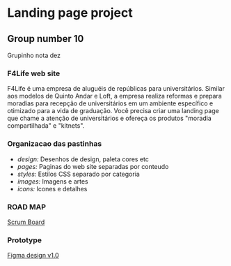# Landing page project

## Group number 10

Grupinho nota dez

### F4Life web site

F4Life é uma empresa de aluguéis de repúblicas para universitários. Similar aos modelos de Quinto Andar e Loft, a empresa realiza reformas e prepara moradias para recepção de universitários em um ambiente específico e otimizado para a vida de graduação. Você precisa criar uma landing page que chame a atenção de universitários e ofereça os produtos "moradia compartilhada" e "kitnets".

### Organizacao das pastinhas
* *design:* Desenhos de design, paleta cores etc 
* *pages:* Paginas do web site separadas por conteudo
* *styles:* Estilos CSS separado por categoria
* *images:* Imagens e artes
* *icons:* Icones e detalhes

###  ROAD MAP
[Scrum Board](https://trello.com/b/RWI7YcnM/f4life)

### Prototype
[Figma design v1.0](https://www.figma.com/proto/we42PgpMRbzDFYtrWTuQRc/Untitled?node-id=0%3A3&frame-preset-name=Desktop&scaling=min-zoom)
